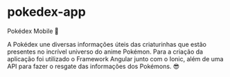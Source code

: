 # pokedex-app
 
Pokédex Mobile 📱

A Pokédex une diversas informações úteis das criaturinhas que estão presentes no incrível universo do anime Pokémon. Para a criação da aplicação foi utilizado o Framework Angular junto com o Ionic, além de uma API para fazer o resgate das informações dos Pokémons. 😎
